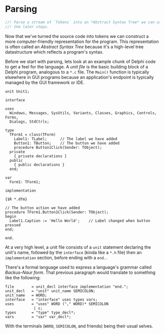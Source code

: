 # Parsing

```rust
//! Parse a stream of `Tokens` into an *Abstract Syntax Tree* we can use for
//! the later steps.
```

Now that we've turned the source code into tokens we can construct a more
computer-friendly representation for the program. This representation is
often called an *Abstract Syntax Tree* because it's a high-level tree
datastructure which reflects a program's syntax.

Before we start with parsing, lets look at an example chunk of Delphi code
to get a feel for the language. A *unit file* is the basic building block of a
Delphi program, analogous to a `*.c` file. The `Main()` function is typically
elsewhere in GUI programs because an application's endpoint is typically 
managed by the GUI framework or IDE.


```delphi
unit Unit1;

interface

uses
  Windows, Messages, SysUtils, Variants, Classes, Graphics, Controls, Forms,
  Dialogs, StdCtrls;

type
  TForm1 = class(TForm)
    Label1: TLabel;      // The label we have added
    Button1: TButton;    // The button we have added
    procedure Button1Click(Sender: TObject);
  private
    { private declarations }
  public
    { public declarations }
  end;

var
  Form1: TForm1;

implementation

{$R *.dfm}

// The button action we have added
procedure TForm1.Button1Click(Sender: TObject);
begin
  Label1.Caption := 'Hello World';    // Label changed when button pressed
end;

end.
```

At a very high level, a unit file consists of a `unit` statement declaring the 
unit's name, followed by the `interface` (kinda like a `*.h` file) then an
`implementation` section, before ending with a `end.`.

There's a formal language used to express a language's grammar called 
*Backus–Naur form*. That previous paragraph would translate to something like 
the following:

```ebnf
file        = unit_decl interface implementation "end.";
unit_decl   = "unit" unit_name SEMICOLON;
unit_name   = WORD;
interface   = "interface" uses types vars;
uses        = "uses" WORD ("," WORD)* SEMICOLON
             | ε;
types       = "type" type_decl*;
vars        = "var" var_decl*;
```

With the terminals (`WORD`, `SEMICOLON`, and friends) being their usual selves.
